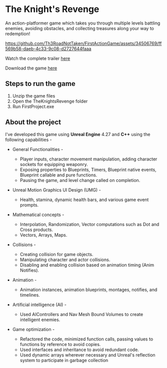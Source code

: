 # The Knight's Revenge
An action-platformer game which takes you through multiple levels battling enemies, avoiding obstacles, and collecting treasures along your way to redemption!



https://github.com/Th3RoadNotTaken/FirstActionGame/assets/34506769/ff569b58-daeb-4c33-9c08-d2727644faaa

Watch the complete trailer [here](https://www.youtube.com/watch?v=vvy8v_CKUsA&ab_channel=TheRoadNotTaken)

Download the game [here](https://theroadnottaken.itch.io/the-knights-revenge)

## Steps to run the game

1. Unzip the game files
2. Open the TheKnightsRevenge folder
3. Run FirstProject.exe

## About the project

I've developed this game using **Unreal Engine** 4.27 and **C++** using the following capabilities - 

* General Functionalities - 
  - Player inputs, character movement manipulation, adding character sockets for equipping weaponry.
  - Exposing properties to Blueprints, Timers, Blueprint native events, Blueprint callable and pure functions.
  - Pausing the game, and level change called on completion.

* Unreal Motion Graphics UI Design (UMG) - 
  - Health, stamina, dynamic health bars, and various game event prompts.

* Mathematical concepts - 
  - Interpolation, Randomization, Vector computations such as Dot and Cross products.
  - Vectors, Arrays, Maps.

* Collisions -
  - Creating collision for game objects.
  - Manipulating character and actor collisions.
  - Disabling and enabling collision based on animation timing (Anim Notifies).

* Animation - 
  - Animation instances, animation blueprints, montages, notifies, and timelines.

* Artificial intelligence (AI) -
  - Used AIControllers and Nav Mesh Bound Volumes to create intelligent enemies.

* Game optimization - 
  - Refactored the code, minimized function calls, passing values to functions by reference to avoid copies.
  - Used interfaces and inheritance to avoid redundant code.
  - Used dynamic arrays wherever necessary and Unreal's reflection system to participate in garbage collection
